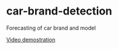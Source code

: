 # car-brand-detection
Forecasting of car brand and model

[Video demostration](https://drive.google.com/drive/folders/1X8IaQr-CBzu8tYvPdm0Lu6vM1SZ7fUVQ?usp=sharing)
